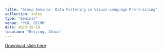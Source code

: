 ```yaml
---
title: "Group Seminar: Data Filtering in Vision-Language Pre-training"
collection: talks
type: "Seminar"
venue: "PKU, BICMR"
date: 2023-10-18
location: "Beijing, China"
---
```


[Download slide here](https://yangpupku.github.io/files/talks/Data_Filtering_in_Vision_Language_Pre_training.pdf)
